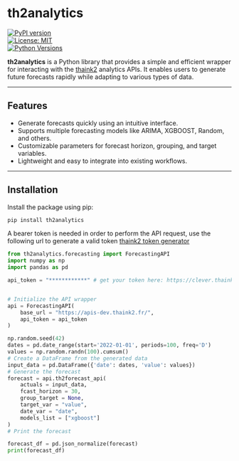 # **th2analytics**

[![PyPI version](https://badge.fury.io/py/th2analytics.svg)](https://pypi.org/project/th2analytics/)  
[![License: MIT](https://img.shields.io/badge/License-MIT-yellow.svg)](https://opensource.org/licenses/MIT)  
[![Python Versions](https://img.shields.io/pypi/pyversions/th2analytics.svg)](https://pypi.org/project/th2analytics/)

**th2analytics** is a Python library that provides a simple and efficient wrapper for interacting with the [thaink2](https://thaink2.com/) analytics APIs. It enables users to generate future forecasts rapidly while adapting to various types of data.

---

## **Features**
- Generate forecasts quickly using an intuitive interface.
- Supports multiple forecasting models like ARIMA, XGBOOST, Random, and others.
- Customizable parameters for forecast horizon, grouping, and target variables.
- Lightweight and easy to integrate into existing workflows.

---

## **Installation**

Install the package using pip:

```bash
pip install th2analytics
```

A bearer token is needed in order to perform the API request, use the following url to generate a valid token [thaink2 token generator](https://clever.thaink2.fr/app_direct/th2token/)

```python
from th2analytics.forecasting import ForecastingAPI
import numpy as np
import pandas as pd

api_token = "************" # get your token here: https://clever.thaink2.fr/app_direct/th2token/


# Initialize the API wrapper
api = ForecastingAPI(
    base_url = "https://apis-dev.thaink2.fr/",
    api_token = api_token
)

np.random.seed(42)
dates = pd.date_range(start='2022-01-01', periods=100, freq='D')
values = np.random.randn(100).cumsum()
# Create a DataFrame from the generated data
input_data = pd.DataFrame({'date': dates, 'value': values})
# Generate the forecast
forecast = api.th2forecast_api(
    actuals = input_data,
    fcast_horizon = 30,
    group_target = None,
    target_var = "value",
    date_var = "date",
    models_list = ["xgboost"]
)
# Print the forecast

forecast_df = pd.json_normalize(forecast)
print(forecast_df)

```